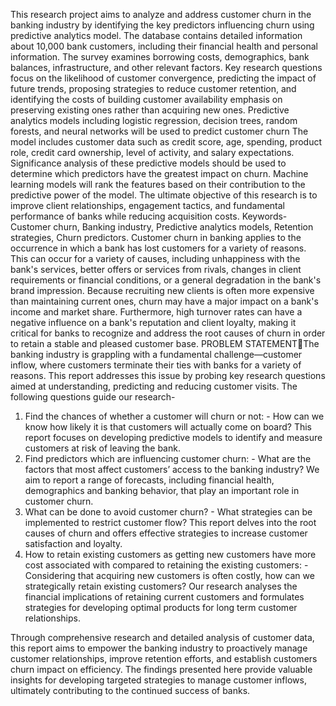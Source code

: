 This research project aims to analyze and address customer churn in the banking industry by 
identifying the key predictors influencing churn using predictive analytics model. The database 
contains detailed information about 10,000 bank customers, including their financial health and 
personal information. The survey examines borrowing costs, demographics, bank balances, 
infrastructure, and other relevant factors. Key research questions focus on the likelihood of 
customer convergence, predicting the impact of future trends, proposing strategies to reduce 
customer retention, and identifying the costs of building customer availability emphasis on 
preserving existing ones rather than acquiring new ones. 
Predictive analytics models including logistic regression, decision trees, random forests, and 
neural networks will be used to predict customer churn The model includes customer data such 
as credit score, age, spending, product role, credit card ownership, level of activity, and salary 
expectations. Significance analysis of these predictive models should be used to determine 
which predictors have the greatest impact on churn. Machine learning models will rank the 
features based on their contribution to the predictive power of the model. The ultimate objective 
of this research is to improve client relationships, engagement tactics, and fundamental 
performance of banks while reducing acquisition costs.
Keywords- Customer churn, Banking industry, Predictive analytics models, Retention 
strategies, Churn predictors.
Customer churn in banking applies to the occurrence in which a bank has lost customers for a 
variety of reasons. This can occur for a variety of causes, including unhappiness with the bank's 
services, better offers or services from rivals, changes in client requirements or financial 
conditions, or a general degradation in the bank's brand impression. Because recruiting new 
clients is often more expensive than maintaining current ones, churn may have a major impact 
on a bank's income and market share. Furthermore, high turnover rates can have a negative 
influence on a bank's reputation and client loyalty, making it critical for banks to recognize and 
address the root causes of churn in order to retain a stable and pleased customer base.
PROBLEM STATEMENT￾The banking industry is grappling with a fundamental challenge—customer inflow, where 
customers terminate their ties with banks for a variety of reasons. This report addresses this 
issue by probing key research questions aimed at understanding, predicting and reducing 
customer visits. The following questions guide our research-
1. Find the chances of whether a customer will churn or not: -
How can we know how likely it is that customers will actually come on board? This 
report focuses on developing predictive models to identify and measure customers at 
risk of leaving the bank.
2. Find predictors which are influencing customer churn: -
What are the factors that most affect customers’ access to the banking industry? We 
aim to report a range of forecasts, including financial health, demographics and banking 
behavior, that play an important role in customer churn.
3. What can be done to avoid customer churn? -
What strategies can be implemented to restrict customer flow? This report delves into 
the root causes of churn and offers effective strategies to increase customer satisfaction 
and loyalty.
4. How to retain existing customers as getting new customers have more cost 
associated with compared to retaining the existing customers: -
Considering that acquiring new customers is often costly, how can we strategically 
retain existing customers? Our research analyses the financial implications of retaining 
current customers and formulates strategies for developing optimal products for long term customer relationships.

Through comprehensive research and detailed analysis of customer data, this report aims to 
empower the banking industry to proactively manage customer relationships, improve 
retention efforts, and establish customers churn impact on efficiency. The findings presented 
here provide valuable insights for developing targeted strategies to manage customer inflows, 
ultimately contributing to the continued success of banks.
